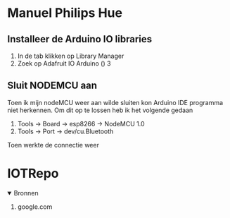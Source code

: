 # Manuel Philips Hue

## Installeer de Arduino IO libraries

1. In de tab klikken op Library Manager
2. Zoek op Adafruit IO Arduino ()
   3

## Sluit NODEMCU aan

Toen ik mijn nodeMCU weer aan wilde sluiten kon Arduino IDE programma niet herkennen. Om dit op te lossen heb ik het volgende gedaan

1. Tools -> Board -> esp8266 -> NodeMCU 1.0
2. Tools -> Port -> dev/cu.Bluetooth

Toen werkte de connectie weer

# IOTRepo

<details open>
  <summary>Bronnen</summary>

1. google.com

</details>
